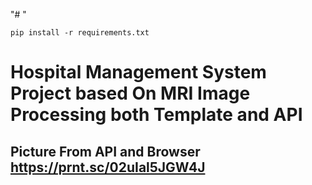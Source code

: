 "# " 

```
pip install -r requirements.txt
```

# Hospital Management System Project based On MRI Image Processing both Template and API

## Picture From API and Browser https://prnt.sc/02uIal5JGW4J